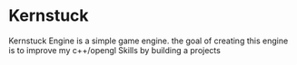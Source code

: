 # Kernstuck
Kernstuck Engine is a simple game engine.
the goal of creating this engine is to improve my c++/opengl Skills by building a projects 
 
